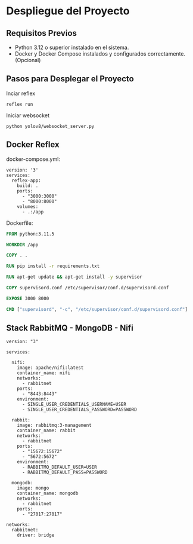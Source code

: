 # Despliegue del Proyecto

## Requisitos Previos
- Python 3.12 o superior instalado en el sistema.
- Docker y Docker Compose instalados y configurados correctamente. (Opcional)

## Pasos para Desplegar el Proyecto

Inciar reflex
```console
reflex run
```

Iniciar websocket
```console
python yolov8/websocket_server.py
```

## Docker Reflex

docker-compose.yml:

```docker-compose
version: '3'
services:
  reflex-app:
    build: .
    ports:
      - "3000:3000"
      - "8000:8000"
    volumes:
      - .:/app
```

Dockerfile:

```dockerfile
FROM python:3.11.5

WORKDIR /app

COPY . .

RUN pip install -r requirements.txt

RUN apt-get update && apt-get install -y supervisor

COPY supervisord.conf /etc/supervisor/conf.d/supervisord.conf

EXPOSE 3000 8000

CMD ["supervisord", "-c", "/etc/supervisor/conf.d/supervisord.conf"]

```

## Stack RabbitMQ - MongoDB - Nifi

```docker-compose
version: "3"

services:

  nifi:
    image: apache/nifi:latest
    container_name: nifi
    networks:
      - rabbitnet
    ports:
      - "8443:8443"
    environment:
      - SINGLE_USER_CREDENTIALS_USERNAME=USER
      - SINGLE_USER_CREDENTIALS_PASSWORD=PASSWORD

  rabbit:
    image: rabbitmq:3-management
    container_name: rabbit
    networks:
      - rabbitnet
    ports:
      - "15672:15672"
      - "5672:5672"
    environment:
      - RABBITMQ_DEFAULT_USER=USER
      - RABBITMQ_DEFAULT_PASS=PASSWORD

  mongodb:
    image: mongo
    container_name: mongodb
    networks:
      - rabbitnet
    ports:
      - "27017:27017"

networks:
  rabbitnet:
    driver: bridge

```
